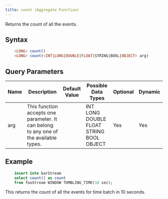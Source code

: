 ```yaml
---
title: count (Aggregate Function)
---
```


Returns the count of all the events.

## Syntax

```sql
    <LONG> count()
    <LONG> count(<INT|LONG|DOUBLE|FLOAT|STRING|BOOL|OBJECT> arg)
```

## Query Parameters

| Name | Description   | Default Value | Possible Data Types                      | Optional | Dynamic |
|------|-----------------------|---------------|-----------------------|----------|---------|
| arg  | This function accepts one parameter. It can belong to any one of the available types. |               | INT LONG DOUBLE FLOAT STRING BOOL OBJECT | Yes      | Yes     |

## Example

```sql
    insert into barStream
    select count() as count
    from fooStream WINDOW TUMBLING_TIME(10 sec);
```

This returns the count of all the events for time batch in 10 seconds.

